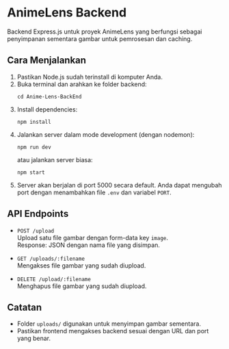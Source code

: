 # AnimeLens Backend

Backend Express.js untuk proyek AnimeLens yang berfungsi sebagai penyimpanan sementara gambar untuk pemrosesan dan caching.

## Cara Menjalankan

1. Pastikan Node.js sudah terinstall di komputer Anda.
2. Buka terminal dan arahkan ke folder backend:
   ```
   cd Anime-Lens-BackEnd
   ```
3. Install dependencies:
   ```
   npm install
   ```
4. Jalankan server dalam mode development (dengan nodemon):
   ```
   npm run dev
   ```
   atau jalankan server biasa:
   ```
   npm start
   ```
5. Server akan berjalan di port 5000 secara default. Anda dapat mengubah port dengan menambahkan file `.env` dan variabel `PORT`.

## API Endpoints

- `POST /upload`  
  Upload satu file gambar dengan form-data key `image`.  
  Response: JSON dengan nama file yang disimpan.

- `GET /uploads/:filename`  
  Mengakses file gambar yang sudah diupload.

- `DELETE /upload/:filename`  
  Menghapus file gambar yang sudah diupload.

## Catatan

- Folder `uploads/` digunakan untuk menyimpan gambar sementara.
- Pastikan frontend mengakses backend sesuai dengan URL dan port yang benar.

